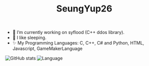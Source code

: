 <h1 align="center">SeungYup26</h1>
<!--
**SeungYup26/SeungYup26** is a ✨ _special_ ✨ repository because its `README.md` (this file) appears on your GitHub profile.
-->
<br/>

- 🔭 I’m currently working on syflood (C++ ddos library).
- 🛌 I like sleeping.
- ✨ My Programming Languages: C, C++, C# and Python, HTML, Javascript, GameMakerLanguage

![GitHub stats](https://github-readme-stats.vercel.app/api?username=seungyup26&show_icons=true&theme=dracula)
![Language](https://github-readme-stats.vercel.app/api/top-langs/?username=seungyup26&layout=compact&langs_count=8&theme=dracula)

</p>

